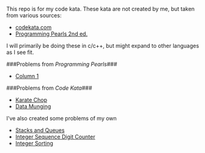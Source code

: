 This repo is for my code kata. These kata are not created by me, but taken from various sources:

+ [codekata.com](http://codekata.com/)
+ [Programming Pearls 2nd ed.](http://www.amazon.com/Programming-Pearls-2nd-Edition-Bentley/dp/0201657880/ref=sr_1_1?ie=UTF8&qid=1407465587&sr=8-1&keywords=programming+pearls)

I will primarily be doing these in c/c++, but might expand to other languages as I see fit.

###Problems from _Programming Pearls_###

+ [Column 1](/pp_col1)

###Problems from _Code Kata_###

+ [Karate Chop](/karate_chop)
+ [Data Munging](/data_munging)

I've also created some problems of my own

+ [Stacks and Queues](/stack_queue)
+ [Integer Sequence Digit Counter](/digit_counter)
+ [Integer Sorting](/sorts)
